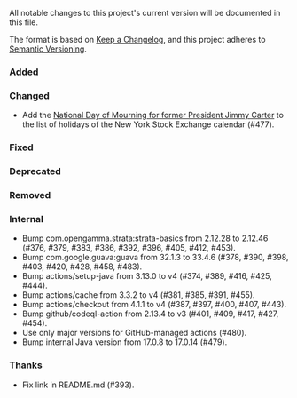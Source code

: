 All notable changes to this project's current version will be documented in this file.

The format is based on [Keep a Changelog](https://keepachangelog.com/en/1.0.0/), and this project adheres
to [Semantic Versioning](https://semver.org/spec/v2.0.0.html).

### Added

### Changed

- Add the [National Day of Mourning for former President Jimmy Carter](https://wikipedia.org/wiki/Death_and_state_funeral_of_Jimmy_Carter)
  to the list of holidays of the New York Stock Exchange calendar (#477).

### Fixed

### Deprecated

### Removed

### Internal

- Bump com.opengamma.strata:strata-basics from 2.12.28 to 2.12.46 (#376, #379, #383, #386, #392, #396, #405, #412, #453).
- Bump com.google.guava:guava from 32.1.3 to 33.4.6 (#378, #390, #398, #403, #420, #428, #458, #483).
- Bump actions/setup-java from 3.13.0 to v4 (#374, #389, #416, #425, #444).
- Bump actions/cache from 3.3.2 to v4 (#381, #385, #391, #455).
- Bump actions/checkout from 4.1.1 to v4 (#387, #397, #400, #407, #443).
- Bump github/codeql-action from 2.13.4 to v3 (#401, #409, #417, #427, #454).
- Use only major versions for GitHub-managed actions (#480).
- Bump internal Java version from 17.0.8 to 17.0.14 (#479).

### Thanks

- Fix link in README.md (#393).
